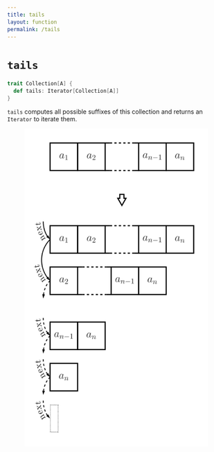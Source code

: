 ```yaml
---
title: tails
layout: function
permalink: /tails
---
```


# `tails`

~~~ scala
trait Collection[A] {
  def tails: Iterator[Collection[A]]
}
~~~

`tails` computes all possible suffixes of this collection and returns an `Iterator` to iterate them.

<figure class="diagram">
  <img src="images/tails.svg" alt="tails function">
  <!-- <figcaption class="diagram-desc"></figcaption> -->
</figure>
